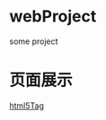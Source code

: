 # webProject
some project

# 页面展示

[html5Tag](https://wenjingchan.github.io/webProject/html5Tag/index.html)
